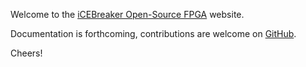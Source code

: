 Welcome to the [iCEBreaker Open-Source FPGA](github.com/icebreaker-fpga/icebreaker) website.

Documentation is forthcoming, contributions are welcome on [GitHub](github.com/icebreaker-fpga/icebreaker-fpga.github.io).

Cheers!
